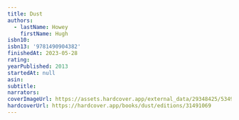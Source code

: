 ```yaml
---
title: Dust
authors:
  - lastName: Howey
    firstName: Hugh
isbn10:
isbn13: '9781490904382'
finishedAt: 2023-05-28
rating:
yearPublished: 2013
startedAt: null
asin:
subtitle:
narrators:
coverImageUrl: https://assets.hardcover.app/external_data/29348425/5349cdbece64f141de3f562b304b25e11fe08ef1.jpeg
hardcoverUrl: https://hardcover.app/books/dust/editions/31491069
---
```

